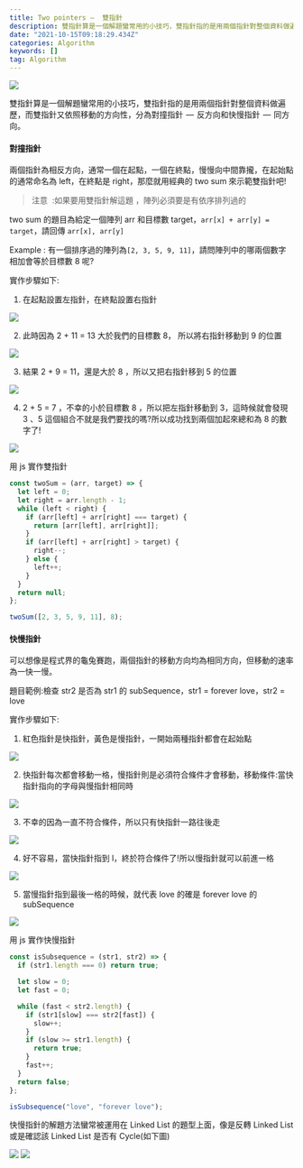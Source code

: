 ```yaml
---
title: Two pointers —  雙指針
description: 雙指針算是一個解題蠻常用的小技巧，雙指針指的是用兩個指針對整個資料做遍歷，而雙指針又依照移動的方向性，分為對撞指針 — 反方向和快慢指針 — 同方向。
date: "2021-10-15T09:18:29.434Z"
categories: Algorithm
keywords: []
tag: Algorithm
---
```


![](/img/1__vOoIHTZOZRQOLiPekqIGMg.jpeg)

雙指針算是一個解題蠻常用的小技巧，雙指針指的是用兩個指針對整個資料做遍歷，而雙指針又依照移動的方向性，分為對撞指針  —  反方向和快慢指針  —  同方向。

#### 對撞指針

兩個指針為相反方向，通常一個在起點，一個在終點，慢慢向中間靠攏，在起始點的通常命名為 left，在終點是 right，那麼就用經典的 two sum 來示範雙指針吧!

> 注意  :如果要用雙指針解這題 ，陣列必須要是有依序排列過的

two sum 的題目為給定一個陣列 arr 和目標數 target，`arr[x] + arr[y] = target`，請回傳 `arr[x], arr[y]`

Example : 有一個排序過的陣列為`[2, 3, 5, 9, 11]`，請問陣列中的哪兩個數字相加會等於目標數 8 呢?

實作步驟如下:

1.  在起點設置左指針，在終點設置右指針

![](/img/1__DuKAzeh5Wr2I7z0__PGKKdQ.png)

2. 此時因為 2 + 11 = 13 大於我們的目標數 8， 所以將右指針移動到 9 的位置

![](/img/1__F2iKnDV9d0f3krKXIQbDAg.png)

3. 結果 2 + 9 = 11，還是大於 8 ，所以又把右指針移到 5 的位置

![](/img/1__u74WbSGhUQ60losJPp1sXw.png)

4. 2 + 5 = 7 ，不幸的小於目標數 8 ，所以把左指針移動到 3，這時候就會發現 3 、5 這個組合不就是我們要找的嗎?所以成功找到兩個加起來總和為 8 的數字了!

![](/img/1__UfQX1chSkb6PgRdKCUkYMg.png)

用 js 實作雙指針

```javascript
const twoSum = (arr, target) => {
  let left = 0;
  let right = arr.length - 1;
  while (left < right) {
    if (arr[left] + arr[right] === target) {
      return [arr[left], arr[right]];
    }
    if (arr[left] + arr[right] > target) {
      right--;
    } else {
      left++;
    }
  }
  return null;
};

twoSum([2, 3, 5, 9, 11], 8);
```

#### 快慢指針

可以想像是程式界的龜兔賽跑，兩個指針的移動方向均為相同方向，但移動的速率為一快一慢。

題目範例:檢查 str2 是否為 str1 的 subSequence，str1 = forever love，str2 = love

實作步驟如下:

1. 紅色指針是快指針，黃色是慢指針，一開始兩種指針都會在起始點

![](/img/1__cpHQi__MITHHcDmx64SEMwQ.png)

2. 快指針每次都會移動一格，慢指針則是必須符合條件才會移動，移動條件:當快指針指向的字母與慢指針相同時

![](/img/1__TcqithbE1nOV9ldfnu__Rsw.png)

3. 不幸的因為一直不符合條件，所以只有快指針一路往後走

![](/img/1__A2qqCYXAvC6jovC158mM__Q.png)

4. 好不容易，當快指針指到 l，終於符合條件了!所以慢指針就可以前進一格

![](/img/1__SSu1HsGpLn1BJxHpohod__A.png)

5. 當慢指針指到最後一格的時候，就代表 love 的確是 forever love 的 subSequence

![](/img/1__vVcPim8r83sUSeEb2MumFw.png)

用 js 實作快慢指針

```javascript
const isSubsequence = (str1, str2) => {
  if (str1.length === 0) return true;

  let slow = 0;
  let fast = 0;

  while (fast < str2.length) {
    if (str1[slow] === str2[fast]) {
      slow++;
    }
    if (slow >= str1.length) {
      return true;
    }
    fast++;
  }
  return false;
};

isSubsequence("love", "forever love");
```

快慢指針的解題方法蠻常被運用在 Linked List 的題型上面，像是反轉 Linked List 或是確認該 Linked List 是否有 Cycle(如下圖)

![](/img/1__CsHDdNpzUEBm1ZkNx__p8uw.png)
![](/img/1__xQSPbuJrbr__yrmuK9eMx4Q.png)
